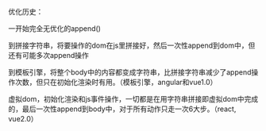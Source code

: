 优化历史：

一开始完全无优化的append()

到拼接字符串，将要操作的dom在js里拼接好，然后一次性append到dom中，但还有可能多次append操作

到模板引擎，将整个body中的内容都变成字符串，比拼接字符串减少了append操作次数，但只在初始化渲染时有用。（模板引擎，angular和vue1.0）

虚拟dom，初始化渲染和js事件操作，一切都是在用字符串拼接即虚拟dom中完成的，最后一次性append到body中，对于所有动作只走一次6大步。（react, vue2.0）